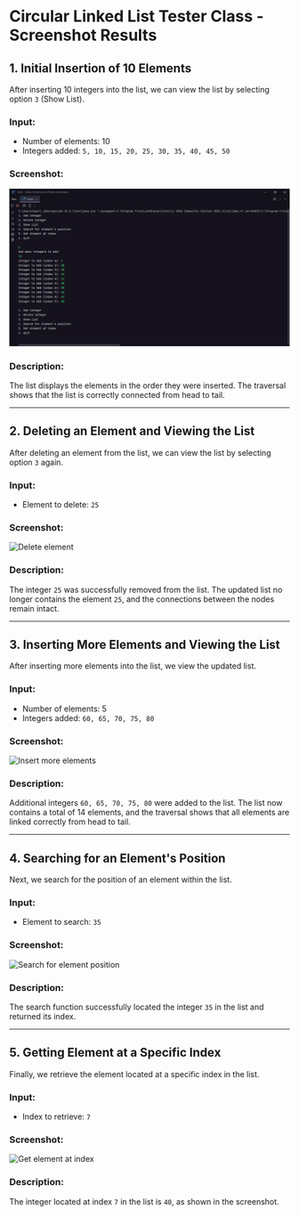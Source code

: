 # Circular Linked List Tester Class - Screenshot Results

## 1. Initial Insertion of 10 Elements
After inserting 10 integers into the list, we can view the list by selecting option `3` (Show List).

### Input:
- Number of elements: 10
- Integers added: `5, 10, 15, 20, 25, 30, 35, 40, 45, 50`

### Screenshot:
![Insert 10 elements](src/prelim/LinkedList/ScreenshotsForMDFile/img.png)

### Description:
The list displays the elements in the order they were inserted. The traversal shows that the list is correctly connected from head to tail.

---

## 2. Deleting an Element and Viewing the List
After deleting an element from the list, we can view the list by selecting option `3` again.

### Input:
- Element to delete: `25`

### Screenshot:
![Delete element](path_to_screenshot/delete_element.png)

### Description:
The integer `25` was successfully removed from the list. The updated list no longer contains the element `25`, and the connections between the nodes remain intact.

---

## 3. Inserting More Elements and Viewing the List
After inserting more elements into the list, we view the updated list.

### Input:
- Number of elements: 5
- Integers added: `60, 65, 70, 75, 80`

### Screenshot:
![Insert more elements](path_to_screenshot/insert_more_elements.png)

### Description:
Additional integers `60, 65, 70, 75, 80` were added to the list. The list now contains a total of 14 elements, and the traversal shows that all elements are linked correctly from head to tail.

---

## 4. Searching for an Element's Position
Next, we search for the position of an element within the list.

### Input:
- Element to search: `35`

### Screenshot:
![Search for element position]()

### Description:
The search function successfully located the integer `35` in the list and returned its index.

---

## 5. Getting Element at a Specific Index
Finally, we retrieve the element located at a specific index in the list.

### Input:
- Index to retrieve: `7`

### Screenshot:
![Get element at index](path_to_screenshot/get_element_at_index.png)

### Description:
The integer located at index `7` in the list is `40`, as shown in the screenshot.
